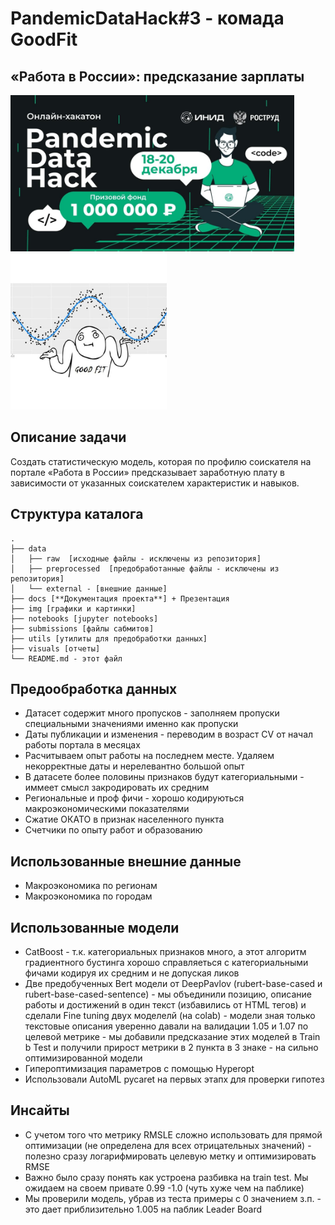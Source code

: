 # PandemicDataHack#3 - комада GoodFit
## «Работа в России»: предсказание зарплаты
<img src="img/cag.jpg" height="250"> 

<img src="img/GoodFit.jpg" height="250"> 

## Описание задачи
Создать статистическую модель, которая по профилю соискателя на портале «Работа в России» предсказывает заработную плату в зависимости от указанных соискателем характеристик и навыков.

## Структура каталога
```
.
├── data
│   ├── raw  [исходные файлы - исключены из репозитория]
│   ├── preprocessed  [предобработанные файлы - исключены из репозитория]
│   └── external - [внешние данные]
├── docs [**Документация проекта**] + Презентация
├── img [графики и картинки]
├── notebooks [jupyter notebooks]
├── submissions [файлы сабмитов]
├── utils [утилиты для предобработки данных]
├── visuals [отчеты]
└── README.md - этот файл

```
## Предообработка данных
* Датасет содержит много пропусков - заполняем пропуски специальными значениями именно как пропуски
* Даты публикации и изменения - переводим в возраст CV  от начал работы портала в месяцах
* Расчитываем опыт работы на последнем месте. Удаляем некорректные даты и нерелевантно большой опыт
* В датасете более половины признаков будут категориальными - иммеет смысл закродировать их средним
* Региональные и проф фичи - хорошо кодируються макроэкономическими показателями
* Сжатие ОКАТО в признак населенного пункта
* Счетчики по опыту работ и образованию
## Использованные внешние данные
* Макроэкономика по регионам
* Макроэкономика по городам
## Использованные модели
* CatBoost - т.к. категориальных признаков много, а этот алгоритм градиентного бустинга хорошо справляеться с категориальными фичами кодируя их средним и не допуская ликов
* Две предобученных Bert модели от DeepPavlov (rubert-base-cased и rubert-base-cased-sentence) - мы объединили позицию, описание работы и достижений в один текст (избавились от HTML тегов) и сделали  Fine tuning двух моделелй (на colab) - модели зная только текстовые описания уверенно давали на валидации 1.05 и 1.07 по целевой метрике - мы добавили предсказание этих моделей в Train b Test  и получили прирост метрики в 2 пункта в 3 знаке - на сильно оптимизированной модели
* Гипероптимизация параметров с помощью Hyperopt
* Использовали AutoML pycaret на первых этапх для проверки гипотез

## Инсайты
* С учетом того что метрику RMSLE сложно использовать для прямой оптимизации (не определена для всех отрицательных значений) - полезно сразу логарифмировать целевую метку и оптимизировать RMSE
* Важно было сразу понять как устроена разбивка на train test. Мы ожидаем на своем привате 0.99 -1.0 (чуть хуже чем на паблике)
* Мы проверили модель, убрав из теста примеры с 0 значением з.п. - это дает приблизительно 1.005 на паблик Leader Board
